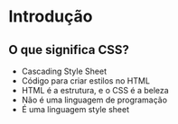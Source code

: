 # Introdução

## O que significa CSS?
  * Cascading Style Sheet
  * Código para criar estilos no HTML
  * HTML é a estrutura, e o CSS é a beleza
  * Não é uma linguagem de programação
  * É uma linguagem style sheet

